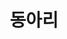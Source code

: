 ---
title: "동아리"
type: landing

design:
  spacing: '4rem'

sections:
  - block: collection
    id: dong-section
    content:
      title: "🏫 전북대학교 동아리"
      subtitle: "다양한 활동을 통해 성장하는 JBNU 동아리 문화를 만나보세요!"
      count: 3
      filters:
        folders:
          - dong
    design:
      view: community/custom_card   # 기본 Hugo 카드형 뷰
      columns: '3'           # 3열로 배치
    spacing:
      padding: ["3rem", "3rem", "3rem", "3rem"] 
---